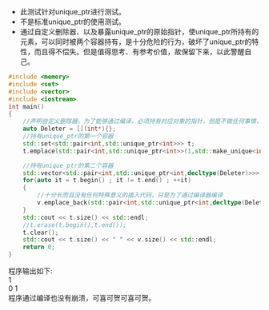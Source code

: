 - 此测试针对unique_ptr进行测试。
- 不是标准unique_ptr的使用测试。
- 通过自定义删除器、以及暴露unique_ptr的原始指针，使unique_ptr所持有的元素，可以同时被两个容器持有，是十分危险的行为，破坏了unique_ptr的特性，而且得不偿失。但是值得思考、有参考价值，故保留下来，以此警醒自己。

```cpp
#include <memory>
#include <set>
#include <vector>
#include <iostream>
int main()
{
    //声明自定义删除器，为了能够通过编译，必须持有对应对象的指针，但是不做任何事情，因为资源的最终清理是由unique_ptr完成的
    auto Deleter = [](int*){};
    //持有unique_ptr的第一个容器
    std::set<std::pair<int,std::unique_ptr<int>>> t;
    t.emplace(std::pair<int,std::unique_ptr<int>>(1,std::make_unique<int>(2)));

    //持有unique_ptr的第二个容器
    std::vector<std::pair<int,std::unique_ptr<int,decltype(Deleter)>>> v;
    for(auto it = t.begin() ; it != t.end() ; ++it)
    {
        //十分长而且没有任何特殊意义的插入代码，只是为了通过编译器编译
        v.emplace_back(std::pair<int,std::unique_ptr<int,decltype(Deleter)>>(it->first,std::unique_ptr<int,decltype(Deleter)>(it->second.get(),Deleter)));
    }
    std::cout << t.size() << std::endl;
    //t.erase(t.begin(),t.end());
    t.clear();
    std::cout << t.size() << " " << v.size() << std::endl;
    return 0;
}
```
程序输出如下:  
1  
0 1  
程序通过编译也没有崩溃，可喜可贺可喜可贺。
